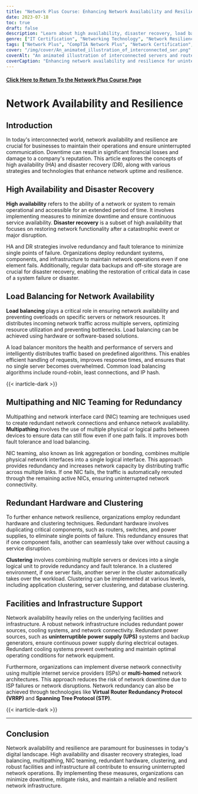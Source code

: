 ```yaml
---
title: "Network Plus Course: Enhancing Network Availability and Resilience"
date: 2023-07-18
toc: true
draft: false
description: "Learn about high availability, disaster recovery, load balancing, NIC teaming, and more to improve network uptime."
genre: ["IT Certification", "Networking Technology", "Network Resilience", "IT Training", "Disaster Recovery", "High Availability", "Load Balancing", "Network Redundancy", "Infrastructure Support", "IT Resilience"]
tags: ["Network Plus", "CompTIA Network Plus", "Network Certification", "Disaster Recovery Strategies", "Load Balancing Techniques", "NIC Teaming", "Redundant Hardware", "Network Clustering", "Facilities Support", "Infrastructure Resilience", "Fault Tolerance", "Data Backups", "Multipathing", "High Availability Concepts", "Network Infrastructure", "Redundant Power", "Network Connectivity", "VRRP", "STP", "Network Resilience Planning", "Business Continuity", "IT Infrastructure", "Network Architecture", "IT Operations", "Uptime Strategies", "Network Performance", "IT Resilience Best Practices", "Data Protection", "Disaster Preparedness", "Network Management"]
cover: "/img/cover/An_animated_illustration_of_interconnected_ser.png"
coverAlt: "An animated illustration of interconnected servers and routers working seamlessly."
coverCaption: "Enhancing network availability and resilience for uninterrupted operations."
---
```


#### [Click Here to Return To the Network Plus Course Page](/network-plus-start)

# Network Availability and Resilience

## Introduction

In today's interconnected world, network availability and resilience are crucial for businesses to maintain their operations and ensure uninterrupted communication. Downtime can result in significant financial losses and damage to a company's reputation. This article explores the concepts of high availability (HA) and disaster recovery (DR), along with various strategies and technologies that enhance network uptime and resilience.

## High Availability and Disaster Recovery

**High availability** refers to the ability of a network or system to remain operational and accessible for an extended period of time. It involves implementing measures to minimize downtime and ensure continuous service availability. **Disaster recovery** is a subset of high availability that focuses on restoring network functionality after a catastrophic event or major disruption.

HA and DR strategies involve redundancy and fault tolerance to minimize single points of failure. Organizations deploy redundant systems, components, and infrastructure to maintain network operations even if one element fails. Additionally, regular data backups and off-site storage are crucial for disaster recovery, enabling the restoration of critical data in case of a system failure or disaster.

## Load Balancing for Network Availability

**Load balancing** plays a critical role in ensuring network availability and preventing overloads on specific servers or network resources. It distributes incoming network traffic across multiple servers, optimizing resource utilization and preventing bottlenecks. Load balancing can be achieved using hardware or software-based solutions.

A load balancer monitors the health and performance of servers and intelligently distributes traffic based on predefined algorithms. This enables efficient handling of requests, improves response times, and ensures that no single server becomes overwhelmed. Common load balancing algorithms include round-robin, least connections, and IP hash.

{{< inarticle-dark >}}

## Multipathing and NIC Teaming for Redundancy

Multipathing and network interface card (NIC) teaming are techniques used to create redundant network connections and enhance network availability. **Multipathing** involves the use of multiple physical or logical paths between devices to ensure data can still flow even if one path fails. It improves both fault tolerance and load balancing.

NIC teaming, also known as link aggregation or bonding, combines multiple physical network interfaces into a single logical interface. This approach provides redundancy and increases network capacity by distributing traffic across multiple links. If one NIC fails, the traffic is automatically rerouted through the remaining active NICs, ensuring uninterrupted network connectivity.

## Redundant Hardware and Clustering

To further enhance network resilience, organizations employ redundant hardware and clustering techniques. Redundant hardware involves duplicating critical components, such as routers, switches, and power supplies, to eliminate single points of failure. This redundancy ensures that if one component fails, another can seamlessly take over without causing a service disruption.

**Clustering** involves combining multiple servers or devices into a single logical unit to provide redundancy and fault tolerance. In a clustered environment, if one server fails, another server in the cluster automatically takes over the workload. Clustering can be implemented at various levels, including application clustering, server clustering, and database clustering.

## Facilities and Infrastructure Support

Network availability heavily relies on the underlying facilities and infrastructure. A robust network infrastructure includes redundant power sources, cooling systems, and network connectivity. Redundant power sources, such as **uninterruptible power supply (UPS)** systems and backup generators, ensure continuous power supply during electrical outages. Redundant cooling systems prevent overheating and maintain optimal operating conditions for network equipment.

Furthermore, organizations can implement diverse network connectivity using multiple internet service providers (ISPs) or **multi-homed** network architectures. This approach reduces the risk of network downtime due to ISP failures or network disruptions. Network redundancy can also be achieved through technologies like **Virtual Router Redundancy Protocol (VRRP)** and **Spanning Tree Protocol (STP)**.

{{< inarticle-dark >}}

______


## Conclusion

Network availability and resilience are paramount for businesses in today's digital landscape. High availability and disaster recovery strategies, load balancing, multipathing, NIC teaming, redundant hardware, clustering, and robust facilities and infrastructure all contribute to ensuring uninterrupted network operations. By implementing these measures, organizations can minimize downtime, mitigate risks, and maintain a reliable and resilient network infrastructure.
